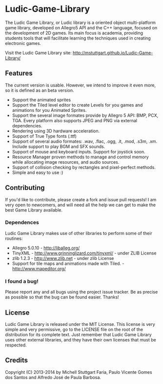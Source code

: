 Ludic-Game-Library
==================
The Ludic Game Library, or Ludic library is a oriented object multi-platform game library, 
developed on Allegro5 API and the C++ language, focused on the development of 2D games. 
Its main focus is academia, providing students tools that will facilitate learning the 
techniques used in creating electronic games.

Visit the Ludic Game Library site: http://mstuttgart.github.io/Ludic-Game-Library/

## Features
The current version is usable. However, we intend to improve it even more, 
so it is defined as an beta version.

* Support the animated sprites
* Support the Tiled level editor to create Levels for you 
games and animations for you Animated Sprites.
* Support the several image formates provide by Allegro 5 API: BMP, PCX, TGA. 
Every platform also supports JPEG and PNG via external dependencies.
* Rendering using 3D hardware acceleration.
* Support of True Type fonts (.ttf)
* Support of several audio formates: .wav, .flac, .ogg, .it, .mod, .s3m, .xm. 
Include support to play BGM and SFX sounds.
* Support of mouse and keyboard inputs. Support for joystick soon.
* Resource Manager proven methods to manage and control memory while allocating 
image resources, and audio sources.
* Support of collision checking by rectangles and pixel-perfect methods.
* Simple and easy to use :)

## Contributing
If you'd like to contribute, please create a fork and issue pull requests! I am
very open to newcomers, and will need all the help we can get to make the best
Game Library available.

### Dependences
Ludic Game Library makes use of other libraries to perform some of their routines:

* Allegro 5.0.10 - http://liballeg.org/
* TinyXML - http://www.grinninglizard.com/tinyxml/ - under ZLIB License
* zlib 1.2.3 - http://www.zlib.net - under zlib License
* Support for tile maps and animations made with Tiled. - http://www.mapeditor.org/

### I found a bug!
Please report any and all bugs using the project issue
tracker. Be as precise as possible so that the bug can be found easier. Thanks!

## License
Ludic Game Library is released under the MIT License. This license is very simple and very permissive, go to the LICENSE file on the root of the distribution for its complete text. Just remember that Ludic Game Library uses other external libraries, and they have their own licenses that must be respected.

## Credits
Copyright (C) 2013-2014 by Michell Stuttgart Faria, Paulo Vicente Gomes dos Santos and Alfredo José de Paula Barbosa.
